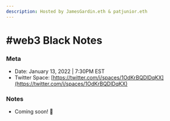 ```yaml
---
description: Hosted by JamesGardin.eth & patjunior.eth
---
```


# #web3 Black Notes

### Meta

* Date: January 13, 2022 | 7:30PM EST
* Twitter Space: [https://twitter.com/i/spaces/1OdKrBQDlDqKX](https://twitter.com/i/spaces/1OdKrBQDlDqKX)

### Notes

* Coming soon! 📝
